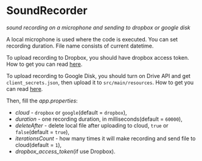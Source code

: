 # SoundRecorder
_sound recording on a microphone and sending to dropbox or google disk_

A local microphone is used where the code is executed. You can set recording duration. File name consists of current datetime.

To upload recording to Dropbox, you should have dropbox access token. How to get you can read [here](https://github.com/dropbox/dropbox-sdk-java).

To upload recording to Google Disk, you should turn on Drive API and get `client_secrets.json`, then upload it to `src/main/resources`. How to get you can read [here](https://developers.google.com/drive/api/v3/quickstart/java).


Then, fill the _app.properties_: 
- _cloud_ - `dropbox` or `google`(default = `dropbox`), 
- _duration_ - one recording duration, in milliseconds(default = `60000`),
- _deleteAfter_ - delete local file after uploading to cloud, `true` or `false`(default = `true`),
- _iterationsCount_ - how many times it will make recording and send file to cloud(default = `1`),
- _dropbox_access_token_(if use Dropbox). 